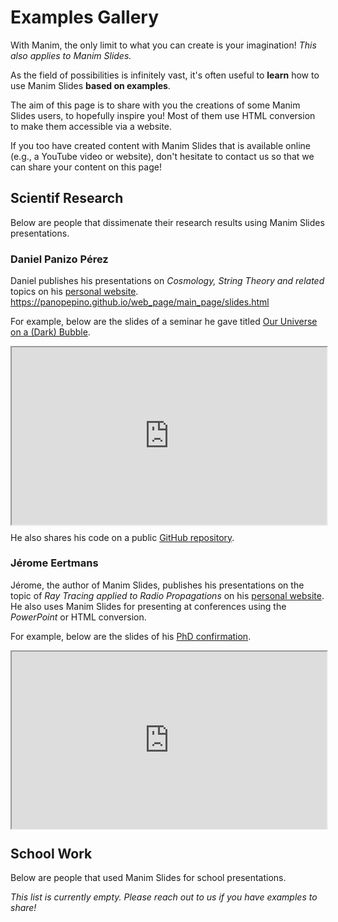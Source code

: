 # Examples Gallery

With Manim, the only limit to what you can create is your imagination!
*This also applies to Manim Slides.*

As the field of possibilities is infinitely vast,
it's often useful to **learn** how to use Manim Slides **based on examples**.

The aim of this page is to share with you the creations of some
Manim Slides users, to hopefully inspire you!
Most of them use HTML conversion to make them accessible via a website.

If you too have created content with Manim Slides that is available online
(e.g., a YouTube video or website),
don't hesitate to contact us so that we can share your content on this page!

## Scientif Research

Below are people that dissimenate their research results
using Manim Slides presentations.

### Daniel Panizo Pérez

Daniel publishes his presentations on *Cosmology, String Theory and related*
topics on his
[personal website](https://panopepino.github.io/web_page/main_page/slides.html). https://panopepino.github.io/web_page/main_page/slides.html

For example, below are the slides of a seminar he gave titled
[Our Universe on a (Dark) Bubble](https://panopepino.github.io/web_page/main_page/presentations/2023_11_long/LS.html).

<div style="position:relative;padding-bottom:56.25%;">
    <iframe
        loading="lazy"
        style="width:100%;height:100%;position:absolute;left:0px;top:0px;"
        frameborder="1"
        width="100%"
        height="100%"
        allowfullscreen
        allow="autoplay"
        src="https://panopepino.github.io/web_page/main_page/presentations/2023_11_long/LS.html">
    </iframe>
</div>

He also shares his code on a public
[GitHub repository](https://github.com/PanoPepino/mtheoretical).

### Jérome Eertmans

Jérome, the author of Manim Slides, publishes his presentations
on the topic of *Ray Tracing applied to Radio Propagations* on his
[personal website](https://eertmans.be). He also uses Manim Slides
for presenting at conferences using the *PowerPoint* or HTML conversion.

For example, below are the slides of his
[PhD confirmation](https://eertmans.be/posts/confirmation2023-presentation/).

<div style="position:relative;padding-bottom:56.25%;">
    <iframe
        loading="lazy"
        style="width:100%;height:100%;position:absolute;left:0px;top:0px;"
        frameborder="1"
        width="100%"
        height="100%"
        allowfullscreen
        allow="autoplay"
        src="https://eertmans.be/assets/slides/2023-12-07-confirmation.html">
    </iframe>
</div>

## School Work

Below are people that used Manim Slides for school presentations.

*This list is currently empty. Please reach out to us if you have examples
to share!*
